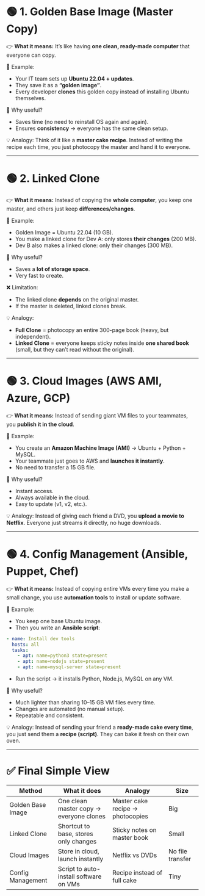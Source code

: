 # 🟢 1. Golden Base Image (Master Copy)

👉 **What it means:**
It’s like having **one clean, ready-made computer** that everyone can copy.

📌 Example:

* Your IT team sets up **Ubuntu 22.04 + updates**.
* They save it as a **“golden image”**.
* Every developer **clones** this golden copy instead of installing Ubuntu themselves.

🎯 Why useful?

* Saves time (no need to reinstall OS again and again).
* Ensures **consistency** → everyone has the same clean setup.

💡 Analogy:
Think of it like a **master cake recipe**. Instead of writing the recipe each time, you just photocopy the master and hand it to everyone.

---

# 🟢 2. Linked Clone

👉 **What it means:**
Instead of copying the **whole computer**, you keep one master, and others just keep **differences/changes**.

📌 Example:

* Golden Image = Ubuntu 22.04 (10 GB).
* You make a linked clone for Dev A: only stores **their changes** (200 MB).
* Dev B also makes a linked clone: only their changes (300 MB).

🎯 Why useful?

* Saves a **lot of storage space**.
* Very fast to create.

❌ Limitation:

* The linked clone **depends** on the original master.
* If the master is deleted, linked clones break.

💡 Analogy:

* **Full Clone** = photocopy an entire 300-page book (heavy, but independent).
* **Linked Clone** = everyone keeps sticky notes inside **one shared book** (small, but they can’t read without the original).

---

# 🟢 3. Cloud Images (AWS AMI, Azure, GCP)

👉 **What it means:**
Instead of sending giant VM files to your teammates, you **publish it in the cloud**.

📌 Example:

* You create an **Amazon Machine Image (AMI)** → Ubuntu + Python + MySQL.
* Your teammate just goes to AWS and **launches it instantly**.
* No need to transfer a 15 GB file.

🎯 Why useful?

* Instant access.
* Always available in the cloud.
* Easy to update (v1, v2, etc.).

💡 Analogy:
Instead of giving each friend a DVD, you **upload a movie to Netflix**. Everyone just streams it directly, no huge downloads.

---

# 🟢 4. Config Management (Ansible, Puppet, Chef)

👉 **What it means:**
Instead of copying entire VMs every time you make a small change, you use **automation tools** to install or update software.

📌 Example:

* You keep one base Ubuntu image.
* Then you write an **Ansible script**:

```yaml
- name: Install dev tools
  hosts: all
  tasks:
    - apt: name=python3 state=present
    - apt: name=nodejs state=present
    - apt: name=mysql-server state=present
```

* Run the script → it installs Python, Node.js, MySQL on any VM.

🎯 Why useful?

* Much lighter than sharing 10–15 GB VM files every time.
* Changes are automated (no manual setup).
* Repeatable and consistent.

💡 Analogy:
Instead of sending your friend a **ready-made cake every time**, you just send them a **recipe (script)**. They can bake it fresh on their own oven.

---

# ✅ Final Simple View

| Method            | What it does                            | Analogy                          | Size             |
| ----------------- | --------------------------------------- | -------------------------------- | ---------------- |
| Golden Base Image | One clean master copy → everyone clones | Master cake recipe → photocopies | Big              |
| Linked Clone      | Shortcut to base, stores only changes   | Sticky notes on master book      | Small            |
| Cloud Images      | Store in cloud, launch instantly        | Netflix vs DVDs                  | No file transfer |
| Config Management | Script to auto-install software on VMs  | Recipe instead of full cake      | Tiny             |
